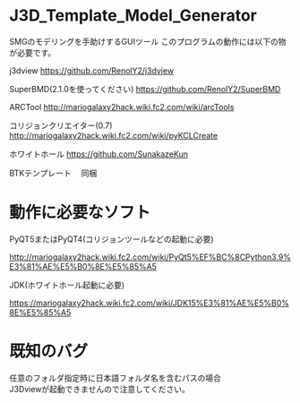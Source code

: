 # J3D_Template_Model_Generator
SMGのモデリングを手助けするGUIツール
このプログラムの動作には以下の物が必要です。

j3dview 
https://github.com/RenolY2/j3dview

SuperBMD(2.1.0を使ってください)
https://github.com/RenolY2/SuperBMD

ARCTool 
http://mariogalaxy2hack.wiki.fc2.com/wiki/arcTools

コリジョンクリエイター(0.7)
http://mariogalaxy2hack.wiki.fc2.com/wiki/pyKCLCreate

ホワイトホール 
https://github.com/SunakazeKun

BTKテンプレート　
同梱

# 動作に必要なソフト

PyQT5またはPyQT4(コリジョンツールなどの起動に必要)

http://mariogalaxy2hack.wiki.fc2.com/wiki/PyQt5%EF%BC%8CPython3.9%E3%81%AE%E5%B0%8E%E5%85%A5

JDK(ホワイトホール起動に必要)

https://mariogalaxy2hack.wiki.fc2.com/wiki/JDK15%E3%81%AE%E5%B0%8E%E5%85%A5

# 既知のバグ
任意のフォルダ指定時に日本語フォルダ名を含むパスの場合<br/>
J3Dviewが起動できませんので注意してください。
